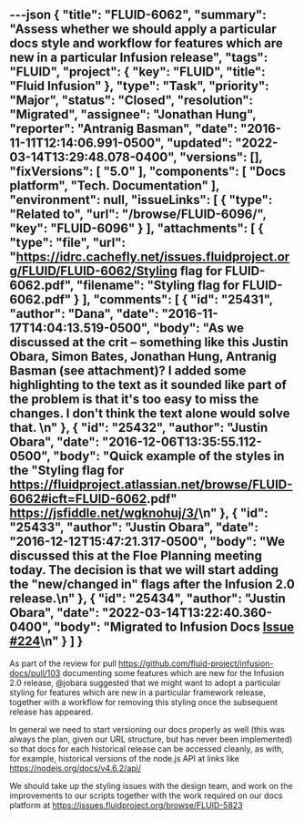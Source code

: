 ---json
{
  "title": "FLUID-6062",
  "summary": "Assess whether we should apply a particular docs style and workflow for features which are new in a particular Infusion release",
  "tags": "FLUID",
  "project": {
    "key": "FLUID",
    "title": "Fluid Infusion"
  },
  "type": "Task",
  "priority": "Major",
  "status": "Closed",
  "resolution": "Migrated",
  "assignee": "Jonathan Hung",
  "reporter": "Antranig Basman",
  "date": "2016-11-11T12:14:06.991-0500",
  "updated": "2022-03-14T13:29:48.078-0400",
  "versions": [],
  "fixVersions": [
    "5.0"
  ],
  "components": [
    "Docs platform",
    "Tech. Documentation"
  ],
  "environment": null,
  "issueLinks": [
    {
      "type": "Related to",
      "url": "/browse/FLUID-6096/",
      "key": "FLUID-6096"
    }
  ],
  "attachments": [
    {
      "type": "file",
      "url": "https://idrc.cachefly.net/issues.fluidproject.org/FLUID/FLUID-6062/Styling flag for FLUID-6062.pdf",
      "filename": "Styling flag for FLUID-6062.pdf"
    }
  ],
  "comments": [
    {
      "id": "25431",
      "author": "Dana",
      "date": "2016-11-17T14:04:13.519-0500",
      "body": "As we discussed at the crit – something like this Justin Obara, Simon Bates, Jonathan Hung, Antranig Basman (see attachment)? I added some highlighting to the text as it sounded like part of the problem is that it's too easy to miss the changes. I don't think the text alone would solve that.&#x20;\n"
    },
    {
      "id": "25432",
      "author": "Justin Obara",
      "date": "2016-12-06T13:35:55.112-0500",
      "body": "Quick example of the styles in the \"Styling flag for <https://fluidproject.atlassian.net/browse/FLUID-6062#icft=FLUID-6062>.pdf\" <https://jsfiddle.net/wgknohuj/3/>\n"
    },
    {
      "id": "25433",
      "author": "Justin Obara",
      "date": "2016-12-12T15:47:21.317-0500",
      "body": "We discussed this at the Floe Planning meeting today. The decision is that we will start adding the \"new/changed in\" flags after the Infusion 2.0 release.\n"
    },
    {
      "id": "25434",
      "author": "Justin Obara",
      "date": "2022-03-14T13:22:40.360-0400",
      "body": "Migrated to Infusion Docs [Issue #224](https://github.com/fluid-project/infusion-docs/issues/224)\n"
    }
  ]
}
---
As part of the review for pull <https://github.com/fluid-project/infusion-docs/pull/103> documenting some features which are new for the Infusion 2.0 release, @jobara suggested that we might want to adopt a particular styling for features which are new in a particular framework release, together with a workflow for removing this styling once the subsequent release has appeared.

In general we need to start versioning our docs properly as well (this was always the plan, given our URL structure, but has never been implemented) so that docs for each historical release can be accessed cleanly, as with, for example, historical versions of the node.js API at links like <https://nodejs.org/docs/v4.6.2/api/>

We should take up the styling issues with the design team, and work on the improvements to our scripts together with the work required on our docs platform at <https://issues.fluidproject.org/browse/FLUID-5823>

        